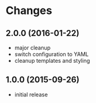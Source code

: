 # Changes

## 2.0.0 (2016-01-22)
- major cleanup
- switch configuration to YAML
- cleanup templates and styling

## 1.0.0 (2015-09-26)
- initial release
